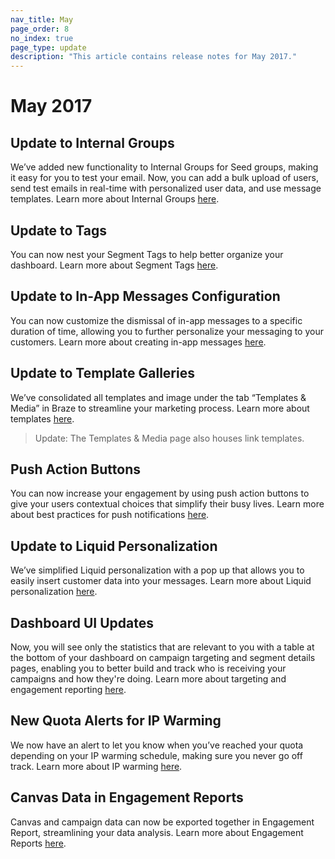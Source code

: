 ```yaml
---
nav_title: May
page_order: 8
no_index: true
page_type: update
description: "This article contains release notes for May 2017."
---
```


# May 2017

## Update to Internal Groups
We’ve added new functionality to Internal Groups for Seed groups, making it easy for you to test your email. Now, you can add a bulk upload of users, send test emails in real-time with personalized user data, and use message templates. Learn more about Internal Groups [here][43].

## Update to Tags
You can now nest your Segment Tags to help better organize your dashboard. Learn more about Segment Tags [here][42].

## Update to In-App Messages Configuration
You can now customize the dismissal of in-app messages to a specific duration of time, allowing you to further personalize your messaging to your customers. Learn more about creating in-app messages [here][41].

## Update to Template Galleries
We’ve consolidated all templates and image under the tab “Templates & Media” in Braze to streamline your marketing process. Learn more about templates [here][40].

> Update: The Templates & Media page also houses link templates.

## Push Action Buttons

You can now increase your engagement by using push action buttons to give your users contextual choices that simplify their busy lives. Learn more about best practices for push notifications [here][39].

## Update to Liquid Personalization

We’ve simplified Liquid personalization with a pop up that allows you to easily insert customer data into your messages. Learn more about Liquid personalization [here][38].

## Dashboard UI Updates

Now, you will see only the statistics that are relevant to you with a table at the bottom of your dashboard on campaign targeting and segment details pages, enabling you to better build and track who is receiving your campaigns and how they're doing. Learn more about targeting and engagement reporting [here][37].

## New Quota Alerts for IP Warming

We now have an alert to let you know when you’ve reached your quota depending on your IP warming schedule, making sure you never go off track. Learn more about IP warming [here][36].

## Canvas Data in Engagement Reports

Canvas and campaign data can now be exported together in Engagement Report, streamlining your data analysis. Learn more about Engagement Reports [here][35].


[35]: {{site.baseurl}}/user_guide/data_and_analytics/your_reports/engagement_reports/#engagement-reports
[36]: {{site.baseurl}}/user_guide/message_building_by_channel/email/best_practices/
[37]: {{site.baseurl}}/user_guide/data_and_analytics/configuring_reporting/
[38]: {{site.baseurl}}/user_guide/personalization_and_dynamic_content/personalized_messaging/#adding-personalizable-attributes-objects
[39]: {{site.baseurl}}/user_guide/message_building_by_channel/push/best_practices/
[40]: {{site.baseurl}}/user_guide/engagement_tools/templates_and_media/
[41]: {{site.baseurl}}/user_guide/message_building_by_channel/in-app_messages/create/#creating-an-in-app-message
[42]: {{site.baseurl}}/user_guide/administrative/app_settings/tags/#campaign-segment-and-news-feed-card-tags
[43]: {{site.baseurl}}/user_guide/administrative/app_settings/developer_console/#content-test-groups
[98]:{{site.baseurl}}/user_guide/onboarding/platform_administrative_features/#authentication-rules
